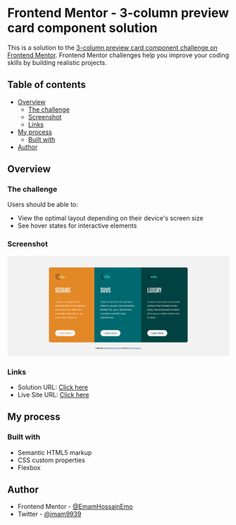 # Frontend Mentor - 3-column preview card component solution

This is a solution to the [3-column preview card component challenge on Frontend Mentor](https://www.frontendmentor.io/challenges/3column-preview-card-component-pH92eAR2-). Frontend Mentor challenges help you improve your coding skills by building realistic projects.

## Table of contents

- [Overview](#overview)
  - [The challenge](#the-challenge)
  - [Screenshot](#screenshot)
  - [Links](#links)
- [My process](#my-process)
  - [Built with](#built-with)
- [Author](#author)

## Overview

### The challenge

Users should be able to:

- View the optimal layout depending on their device's screen size
- See hover states for interactive elements

### Screenshot

![Final Solution](./screenshot.jpg)

### Links

- Solution URL: [Click here](https://www.frontendmentor.io/solutions/3column-preview-card-component-using-html-css-3R3zpxw-cz)
- Live Site URL: [Click here](https://emamhossainemo.github.io/3-column-preview-card-component-frontend-mentor-challenge)

## My process

### Built with

- Semantic HTML5 markup
- CSS custom properties
- Flexbox

## Author

- Frontend Mentor - [@EmamHossainEmo](https://www.frontendmentor.io/profile/EmamHossainEmo)
- Twitter - [@imam9939](https://www.twitter.com/imam9939)
